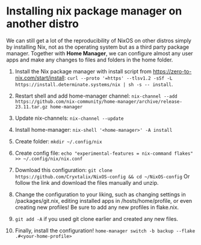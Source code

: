 # Installing nix package manager on another distro
We can still get a lot of the reproducibility of NixOS on other distros simply by installing Nix, not as the operating system but as a third party package manager. Together with **Home Manager**, we can configure almost any user apps and make any changes to files and folders in the home folder.

1. Install the Nix package manager with install script from https://zero-to-nix.com/start/install: 
    `curl --proto '=https' --tlsv1.2 -sSf -L https://install.determinate.systems/nix | sh -s -- install`.

2. Restart shell and add home-manager channel:
`nix-channel --add https://github.com/nix-community/home-manager/archive/release-23.11.tar.gz home-manager`

3. Update nix-channels: 
`nix-channel --update`

4. Install home-manager: 
`nix-shell '<home-manager>' -A install`

5. Create folder: 
`mkdir ~/.config/nix`

6. Create config file: 
`echo "experimental-features = nix-command flakes" >> ~/.config/nix/nix.conf`

7. Download this configuration: 
`git clone https://github.com/Cryxtalix/NixOS-config && cd ~/NixOS-config`
Or follow the link and download the files manually and unzip.

8. Change the configuration to your liking, such as changing settings in /packages/git.nix, editing installed apps in /hosts/home/profile, or even creating new profiles! Be sure to add any new profiles in flake.nix.

9. `git add -A` if you used git clone earlier and created any new files.

10. Finally, install the configuration! 
`home-manager switch -b backup --flake .#<your-home-profile>`